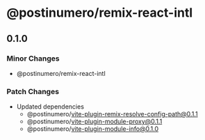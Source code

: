 # @postinumero/remix-react-intl

## 0.1.0

### Minor Changes

- @postinumero/remix-react-intl

### Patch Changes

- Updated dependencies
  - @postinumero/vite-plugin-remix-resolve-config-path@0.1.1
  - @postinumero/vite-plugin-module-proxy@0.1.1
  - @postinumero/vite-plugin-module-info@0.1.0
